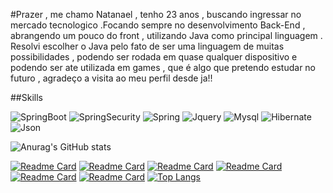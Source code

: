 #Prazer , me chamo Natanael , tenho 23 anos , buscando ingressar no mercado tecnologico .Focando sempre no desenvolvimento Back-End , abrangendo  um pouco do front , utilizando Java como principal linguagem . Resolvi escolher o Java pelo fato de ser uma linguagem de muitas possibilidades , podendo ser rodada em quase qualquer dispositivo e podendo  ser ate utilizada em games , que é algo que pretendo estudar no futuro , agradeço a visita ao meu perfil desde ja!!

##Skills

![SpringBoot](https://img.shields.io/badge/Spring_Boot-F2F4F9?style=for-the-badge&logo=spring-boot)
![SpringSecurity](https://img.shields.io/badge/Spring_Security-6DB33F?style=for-the-badge&logo=Spring-Security&logoColor=white)
![Spring](https://img.shields.io/badge/Spring-6DB33F?style=for-the-badge&logo=spring&logoColor=white)
![Jquery](https://img.shields.io/badge/jQuery-0769AD?style=for-the-badge&logo=jquery&logoColor=white)
![Mysql](https://img.shields.io/badge/MySQL-005C84?style=for-the-badge&logo=mysql&logoColor=white)
![Hibernate](https://img.shields.io/badge/Hibernate-59666C?style=for-the-badge&logo=Hibernate&logoColor=white)
![Json](https://img.shields.io/badge/json-5E5C5C?style=for-the-badge&logo=json&logoColor=white)





![Anurag's GitHub stats](https://github-readme-stats.vercel.app/api?username=natanaeljn&show_icons=true&theme=radical)

[![Readme Card](https://github-readme-stats.vercel.app/api/pin/?username=natanaeljn&repo=ApiCad&theme=radical)](https://github.com/anuraghazra/github-readme-stats)
[![Readme Card](https://github-readme-stats.vercel.app/api/pin/?username=natanaeljn&repo=SpringMvcJn&theme=radical)](https://github.com/anuraghazra/github-readme-stats)
[![Readme Card](https://github-readme-stats.vercel.app/api/pin/?username=natanaeljn&repo=ApiReceitaSemGluten&theme=radical)](https://github.com/anuraghazra/github-readme-stats)
[![Readme Card](https://github-readme-stats.vercel.app/api/pin/?username=natanaeljn&repo=ServiceWebExpress&theme=radical)](https://github.com/anuraghazra/github-readme-stats)
[![Readme Card](https://github-readme-stats.vercel.app/api/pin/?username=natanaeljn&repo=chess-game&theme=radical)](https://github.com/anuraghazra/github-readme-stats)
[![Readme Card](https://github-readme-stats.vercel.app/api/pin/?username=natanaeljn&repo=projetoSpringRestBasico&theme=radical)](https://github.com/anuraghazra/github-readme-stats)
[![Top Langs](https://github-readme-stats.vercel.app/api/top-langs/?username=natanaeljn)](https://github.com/anuraghazra/github-readme-stats)

